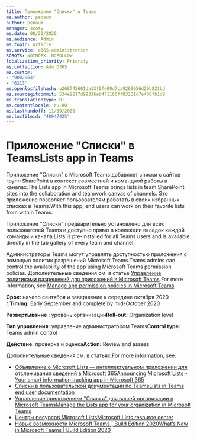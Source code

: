 ```yaml
---
title: Приложение "Списки" в Teams
ms.author: pebaum
author: pebaum
manager: scotv
ms.date: 08/20/2020
ms.audience: Admin
ms.topic: article
ms.service: o365-administration
ROBOTS: NOINDEX, NOFOLLOW
localization_priority: Priority
ms.collection: Adm_O365
ms.custom:
- "9002964"
- "6213"
ms.openlocfilehash: a268745601da13f0fe09d7ca9260056d29b821bd
ms.sourcegitcommit: 534e9217d99336eb471166ff83231c7e408fb1d9
ms.translationtype: HT
ms.contentlocale: ru-RU
ms.lasthandoff: 11/09/2020
ms.locfileid: "48947425"
---
```

# <a name="lists-app-in-teams"></a><span data-ttu-id="f1c43-102">Приложение "Списки" в Teams</span><span class="sxs-lookup"><span data-stu-id="f1c43-102">Lists app in Teams</span></span>

<span data-ttu-id="f1c43-103">Приложение "Списки" в Microsoft Teams добавляет списки с сайтов групп SharePoint в контекст совместной и командной работы в каналах.</span><span class="sxs-lookup"><span data-stu-id="f1c43-103">The Lists app in Microsoft Teams brings lists in team SharePoint sites into the collaboration and teamwork canvas of channels.</span></span> <span data-ttu-id="f1c43-104">Это приложение позволяет пользователям работать в своих избранных списках в Teams.</span><span class="sxs-lookup"><span data-stu-id="f1c43-104">With this app, end users can work on their favorite lists from within Teams.</span></span>

<span data-ttu-id="f1c43-105">Приложение "Списки" предварительно установлено для всех пользователей Teams и доступно прямо в коллекции вкладок каждой команды и канала.</span><span class="sxs-lookup"><span data-stu-id="f1c43-105">Lists is pre-installed for all Teams users and is available directly in the tab gallery of every team and channel.</span></span>

<span data-ttu-id="f1c43-106">Администраторы Teams могут управлять доступностью приложения с помощью политик разрешений Microsoft Teams.</span><span class="sxs-lookup"><span data-stu-id="f1c43-106">Teams admins can control the availability of the app using Microsoft Teams permission policies.</span></span> <span data-ttu-id="f1c43-107">Дополнительные сведения см. в статье [Управление политиками разрешений для приложений в Microsoft Teams](https://docs.microsoft.com/microsoftteams/teams-app-permission-policies).</span><span class="sxs-lookup"><span data-stu-id="f1c43-107">For more information, see [Manage app permission policies in Microsoft Teams](https://docs.microsoft.com/microsoftteams/teams-app-permission-policies).</span></span>

<span data-ttu-id="f1c43-108">**Срок:** начало сентября и завершение к середине октября 2020 г.</span><span class="sxs-lookup"><span data-stu-id="f1c43-108">**Timing:** Early September and complete by mid-October 2020</span></span>  

<span data-ttu-id="f1c43-109">**Развертывание** : уровень организации</span><span class="sxs-lookup"><span data-stu-id="f1c43-109">**Roll-out:** Organization level</span></span>  

<span data-ttu-id="f1c43-110">**Тип управления:** управление администратором Teams</span><span class="sxs-lookup"><span data-stu-id="f1c43-110">**Control type:**  Teams admin control</span></span>  

<span data-ttu-id="f1c43-111">**Действие:** проверка и оценка</span><span class="sxs-lookup"><span data-stu-id="f1c43-111">**Action:**  Review and assess</span></span>

<span data-ttu-id="f1c43-112">Дополнительные сведения см. в статьях:</span><span class="sxs-lookup"><span data-stu-id="f1c43-112">For more information, see:</span></span>

- [<span data-ttu-id="f1c43-113">Объявление о Microsoft Lists — интеллектуальном приложении для отслеживания сведений в Microsoft 365</span><span class="sxs-lookup"><span data-stu-id="f1c43-113">Announcing Microsoft Lists - Your smart information tracking app in Microsoft 365</span></span>](https://techcommunity.microsoft.com/t5/microsoft-365-blog/announcing-microsoft-lists-your-smart-information-tracking-app/ba-p/1372233)
- [<span data-ttu-id="f1c43-114">Списки в пользовательской документации по Teams</span><span class="sxs-lookup"><span data-stu-id="f1c43-114">Lists in Teams end user documentation</span></span>](https://support.microsoft.com/office/get-started-with-lists-in-microsoft-taeams-c971e46b-b36c-491b-9c35-efeddd0297db)
- [<span data-ttu-id="f1c43-115">Управление приложением "Списки" для вашей организации в Microsoft Teams</span><span class="sxs-lookup"><span data-stu-id="f1c43-115">Manage the Lists app for your organization in Microsoft Teams</span></span>](https://docs.microsoft.com/microsoftteams/manage-lists-app)
- [<span data-ttu-id="f1c43-116">Центры ресурсов Microsoft Lists</span><span class="sxs-lookup"><span data-stu-id="f1c43-116">Microsoft Lists resource center</span></span>](https://aka.ms/MSLists)
- [<span data-ttu-id="f1c43-117">Новые возможности Microsoft Teams | Build Edition 2020</span><span class="sxs-lookup"><span data-stu-id="f1c43-117">What’s New in Microsoft Teams | Build Edition 2020</span></span>](https://techcommunity.microsoft.com/t5/microsoft-teams-blog/what-s-new-in-microsoft-teams-build-edition-2020/ba-p/1394224)
